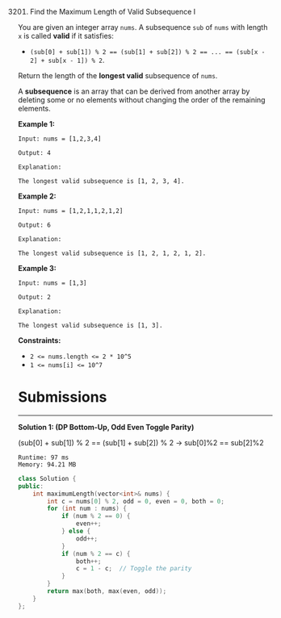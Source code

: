 3201. Find the Maximum Length of Valid Subsequence I

You are given an integer array `nums`. A subsequence `sub` of `nums` with length `x` is called **valid** if it satisfies:

* `(sub[0] + sub[1]) % 2 == (sub[1] + sub[2]) % 2 == ... == (sub[x - 2] + sub[x - 1]) % 2`.

Return the length of the **longest valid** subsequence of `nums`.

A **subsequence** is an array that can be derived from another array by deleting some or no elements without changing the order of the remaining elements.

 

**Example 1:**
```
Input: nums = [1,2,3,4]

Output: 4

Explanation:

The longest valid subsequence is [1, 2, 3, 4].
```

**Example 2:**
```
Input: nums = [1,2,1,1,2,1,2]

Output: 6

Explanation:

The longest valid subsequence is [1, 2, 1, 2, 1, 2].
```

**Example 3:**
```
Input: nums = [1,3]

Output: 2

Explanation:

The longest valid subsequence is [1, 3].
```
 

**Constraints:**

* `2 <= nums.length <= 2 * 10^5`
* `1 <= nums[i] <= 10^7`

# Submissions
---
**Solution 1: (DP Bottom-Up, Odd Even Toggle Parity)**

(sub[0] + sub[1]) % 2 == (sub[1] + sub[2]) % 2
-> sub[0]%2 == sub[2]%2

```
Runtime: 97 ms
Memory: 94.21 MB
```
```c++
class Solution {
public:
    int maximumLength(vector<int>& nums) {
        int c = nums[0] % 2, odd = 0, even = 0, both = 0;
        for (int num : nums) {
            if (num % 2 == 0) {
                even++;
            } else {
                odd++;
            }
            if (num % 2 == c) {
                both++;
                c = 1 - c;  // Toggle the parity
            }
        }
        return max(both, max(even, odd));
    }
};
```
